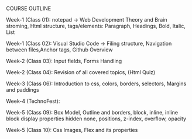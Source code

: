 COURSE OUTLINE

Week-1 (Class 01):
notepad ->
Web Development Theory and Brain stroming, Html structure, tags/elements: Paragraph, Headings, Bold, Italic, List

Week-1 (Class 02):
Visual Studio Code ->
Filing structure, Navigation between files,Anchor tags, Github Overview

Week-2 (Class 03):
Input fields, Forms Handling

Week-2 (Class 04):
Revision of all covered topics, (Html Quiz)

Week-3 (Class 06):
Introduction to css, colors, borders, selectors, Margins and paddings

Week-4 (TechnoFest):

Week-5 (Class 09):
Box Model, Outline and borders, block, inline, inline block
display properties hidden none, positions, z-index, overflow, opacity

Week-5 (Class 10):
Css Images, Flex and its properties
